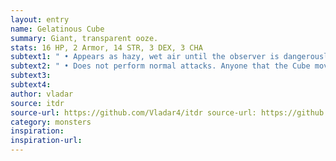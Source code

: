 ```yaml
---
layout: entry
name: Gelatinous Cube
summary: Giant, transparent ooze.
stats: 16 HP, 2 Armor, 14 STR, 3 DEX, 3 CHA
subtext1: " • Appears as hazy, wet air until the observer is dangerously close to the Cube. A chemical smell may betray its nature from further away. The Cube is attracted to noise and heat."
subtext2: " • Does not perform normal attacks. Anyone that the Cube moves over is engulfed unless they pass a DEX save to jump aside, assuming there is room to. Those engulfed lose d8 DEX each turn and d6 STR every hour as they are digested. They cannot free themselves but must be pulled from the Cube by other means. When the Cube takes Critical Damage, it collapses into a puddle of sticky ooze."
subtext3:
subtext4:
author: vladar
source: itdr
source-url: https://github.com/Vladar4/itdr source-url: https://github.com/Vladar4/itdr https://github.com/Vladar4/itdr https://github.com/Vladar4/itdr
category: monsters
inspiration:
inspiration-url:
---
```

